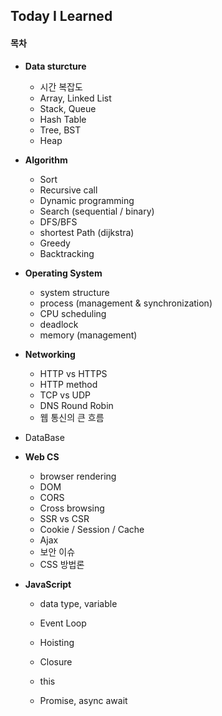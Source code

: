 ## Today I Learned

#### 목차

- **Data sturcture**
  - 시간 복잡도
  - Array, Linked List
  - Stack, Queue
  - Hash Table
  - Tree, BST
  - Heap

- **Algorithm**
  - Sort
  - Recursive call
  - Dynamic programming
  - Search (sequential / binary)
  - DFS/BFS
  - shortest Path (dijkstra)
  - Greedy
  - Backtracking
  
- **Operating System**
  - system structure
  - process (management & synchronization)
  - CPU scheduling
  - deadlock
  - memory (management)
  
- **Networking**

  - HTTP vs HTTPS
  - HTTP method
  - TCP vs UDP
  - DNS Round Robin
  - 웹 통신의 큰 흐름

- DataBase

- **Web CS**
  - browser rendering
  - DOM
  - CORS
  - Cross browsing
  - SSR vs CSR
  - Cookie / Session / Cache
  - Ajax
  - 보안 이슈
  - CSS 방법론
  
- **JavaScript**
  
  - data type, variable
    
  - Event Loop
  
  - Hoisting
  
  - Closure
  
  - this
  
  - Promise, async await
  
    